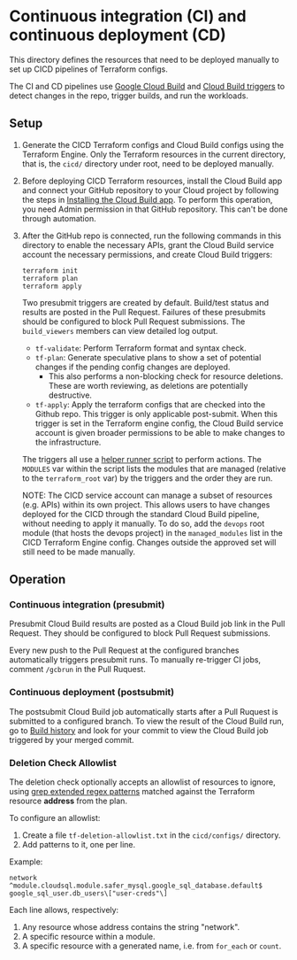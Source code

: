# Continuous integration (CI) and continuous deployment (CD)

This directory defines the resources that need to be deployed manually to set up
CICD pipelines of Terraform configs.

The CI and CD pipelines use
[Google Cloud Build](https://cloud.google.com/cloud-build) and
[Cloud Build triggers](https://cloud.google.com/cloud-build/docs/automating-builds/create-manage-triggers)
to detect changes in the repo, trigger builds, and run the workloads.

## Setup

1. Generate the CICD Terraform configs and Cloud Build configs using the
    Terraform Engine. Only the Terraform resources in the current directory,
    that is, the `cicd/` directory under root, need to be deployed manually.

1. Before deploying CICD Terraform resources, install the Cloud Build app and
    connect your GitHub repository to your Cloud project by following the steps
    in
    [Installing the Cloud Build app](https://cloud.google.com/cloud-build/docs/automating-builds/create-github-app-triggers#installing_the_cloud_build_app).
    To perform this operation, you need Admin permission in that GitHub
    repository. This can't be done through automation.

1. After the GitHub repo is connected, run the following commands in this
    directory to enable the necessary APIs, grant the Cloud Build service
    account the necessary permissions, and create Cloud Build triggers:

    ```shell
    terraform init
    terraform plan
    terraform apply
    ```

    Two presubmit triggers are created by default. Build/test status and results
    are posted in the Pull Request. Failures of these presubmits should be
    configured to block Pull Request submissions. The `build_viewers` members
    can view detailed log output.

    * `tf-validate`: Perform Terraform format and syntax check.
    * `tf-plan`: Generate speculative plans to show a set of potential changes
        if the pending config changes are deployed.
        * This also performs a non-blocking check for resource deletions.
            These are worth reviewing, as deletions are potentially destructive.
    * `tf-apply`: Apply the terraform configs that are checked into the Github
        repo. This trigger is only applicable post-submit. When this trigger is
        set in the Terraform engine config, the Cloud Build service account is
        given broader permissions to be able to make changes to the
        infrastructure.

    The triggers all use a [helper runner script](./configs/run.sh) to perform
    actions. The `MODULES` var within the script lists the modules that are
    managed (relative to the `terraform_root` var) by the triggers and the order
    they are run.

    NOTE: The CICD service account can manage a subset of resources (e.g. APIs)
    within its own project. This allows users to have changes deployed for the
    CICD through the standard Cloud Build pipeline, without needing to apply it
    manually. To do so, add the `devops` root module (that hosts the devops
    project) in the `managed_modules` list in the CICD Terraform Engine config.
    Changes outside the approved set will still need to be made manually.

## Operation

### Continuous integration (presubmit)

Presubmit Cloud Build results are posted as a Cloud Build job link in the Pull
Request. They should be configured to block Pull Request submissions.

Every new push to the Pull Request at the configured branches automatically
triggers presubmit runs. To manually re-trigger CI jobs, comment `/gcbrun` in
the Pull Ruquest.

### Continuous deployment (postsubmit)

The postsubmit Cloud Build job automatically starts after a Pull Ruquest is
submitted to a configured branch. To view the result of the Cloud Build run, go
to [Build history](https://console.cloud.google.com/cloud-build/builds) and look
for your commit to view the Cloud Build job triggered by your merged commit.

### Deletion Check Allowlist

The deletion check optionally accepts an allowlist of resources to ignore, using
[grep extended regex patterns](https://en.wikipedia.org/wiki/Regular_expression#POSIX_extended)
matched against the Terraform resource **address** from the plan.

To configure an allowlist:

1. Create a file `tf-deletion-allowlist.txt` in the `cicd/configs/` directory.
2. Add patterns to it, one per line.

Example:

```text
network
^module.cloudsql.module.safer_mysql.google_sql_database.default$
google_sql_user.db_users\["user-creds"\]
```

Each line allows, respectively:

1. Any resource whose address contains the string "network".
2. A specific resource within a module.
3. A specific resource with a generated name, i.e. from `for_each` or `count`.

